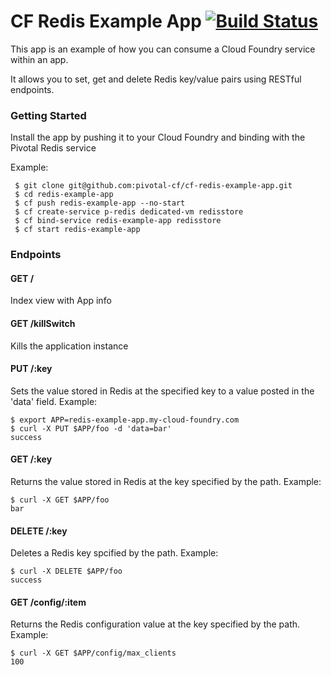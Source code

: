 # CF Redis Example App [![Build Status](https://travis-ci.org/pivotal-cf/cf-redis-example-app.svg)](https://travis-ci.org/pivotal-cf/cf-redis-example-app)

This app is an example of how you can consume a Cloud Foundry service within an app.

It allows you to set, get and delete Redis key/value pairs using RESTful endpoints.

### Getting Started

Install the app by pushing it to your Cloud Foundry and binding with the Pivotal Redis service

Example:

     $ git clone git@github.com:pivotal-cf/cf-redis-example-app.git
     $ cd redis-example-app
     $ cf push redis-example-app --no-start
     $ cf create-service p-redis dedicated-vm redisstore
     $ cf bind-service redis-example-app redisstore
     $ cf start redis-example-app

### Endpoints

#### GET /

Index view with App info

#### GET /killSwitch

Kills the application instance

#### PUT /:key

Sets the value stored in Redis at the specified key to a value posted in the 'data' field. Example:

    $ export APP=redis-example-app.my-cloud-foundry.com
    $ curl -X PUT $APP/foo -d 'data=bar'
    success


#### GET /:key

Returns the value stored in Redis at the key specified by the path. Example:

    $ curl -X GET $APP/foo
    bar

#### DELETE /:key

Deletes a Redis key spcified by the path. Example:

    $ curl -X DELETE $APP/foo
    success

#### GET /config/:item

Returns the Redis configuration value at the key specified by the path. Example:

    $ curl -X GET $APP/config/max_clients
    100

